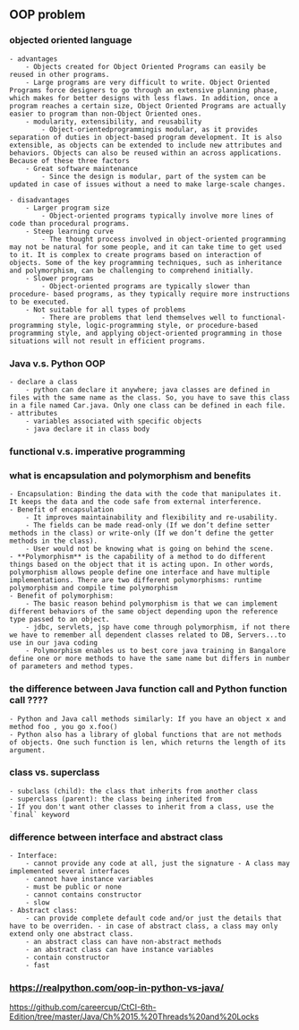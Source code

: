 ## OOP problem
### objected oriented language
    - advantages
        - Objects created for Object Oriented Programs can easily be reused in other programs.
        - Large programs are very difficult to write. Object Oriented Programs force designers to go through an extensive planning phase, which makes for better designs with less flaws. In addition, once a program reaches a certain size, Object Oriented Programs are actually easier to program than non-Object Oriented ones.
        - modularity, extensibility, and reusability   
            - Object-orientedprogrammingis modular, as it provides separation of duties in object-based program development. It is also extensible, as objects can be extended to include new attributes and behaviors. Objects can also be reused within an across applications. Because of these three factors
        - Great software maintenance
            - Since the design is modular, part of the system can be updated in case of issues without a need to make large-scale changes.

    - disadvantages
        - Larger program size
            - Object-oriented programs typically involve more lines of code than procedural programs.
        - Steep learning curve
            - The thought process involved in object-oriented programming may not be natural for some people, and it can take time to get used to it. It is complex to create programs based on interaction of objects. Some of the key programming techniques, such as inheritance and polymorphism, can be challenging to comprehend initially.
        - Slower programs
            - Object-oriented programs are typically slower than procedure- based programs, as they typically require more instructions to be executed.
        - Not suitable for all types of problems
            - There are problems that lend themselves well to functional-programming style, logic-programming style, or procedure-based programming style, and applying object-oriented programming in those situations will not result in efficient programs.

### Java v.s. Python OOP
    - declare a class
        - python can declare it anywhere; java classes are defined in files with the same name as the class. So, you have to save this class in a file named Car.java. Only one class can be defined in each file.
    - attributes
        - variables associated with specific objects
        - java declare it in class body



### functional v.s. imperative programming


### what is encapsulation and polymorphism and benefits
	- Encapsulation: Binding the data with the code that manipulates it. It keeps the data and the code safe from external interference.
	- Benefit of encapsulation 
	    - It improves maintainability and flexibility and re-usability.
		- The fields can be made read-only (If we don’t define setter methods in the class) or write-only (If we don’t define the getter methods in the class).
		- User would not be knowing what is going on behind the scene.
	- **Polymorphism** is the capability of a method to do different things based on the object that it is acting upon. In other words, polymorphism allows people define one interface and have multiple
	implementations. There are two different polymorphisms: runtime polymorphism and compile time polymorphism
	- Benefit of polymorphism:
		- The basic reason behind polymorphism is that we can implement different behaviors of the same object depending upon the reference type passed to an object.
		- jdbc, servlets, jsp have come through polymorphism, if not there we have to remember all dependent classes related to DB, Servers...to use in our java coding
		- Polymorphism enables us to best core java training in Bangalore define one or more methods to have the same name but differs in number of parameters and method types.

### the difference between Java function call and Python function call ????
	- Python and Java call methods similarly: If you have an object x and method foo , you go x.foo()
	- Python also has a library of global functions that are not methods of objects. One such function is len, which returns the length of its argument.

### class vs. superclass
    - subclass (child): the class that inherits from another class
    - superclass (parent): the class being inherited from
    - If you don't want other classes to inherit from a class, use the `final` keyword



### difference between interface and abstract class
	- Interface:
		- cannot provide any code at all, just the signature - A class may implemented several interfaces
		- cannot have instance variables
		- must be public or none
		- cannot contains constructor
		- slow
	- Abstract class:
		- can provide complete default code and/or just the details that have to be overriden. - in case of abstract class, a class may only extend only one abstract class.
		- an abstract class can have non-abstract methods
		- an abstract class can have instance variables
		- contain constructor
		- fast
### https://realpython.com/oop-in-python-vs-java/
https://github.com/careercup/CtCI-6th-Edition/tree/master/Java/Ch%2015.%20Threads%20and%20Locks